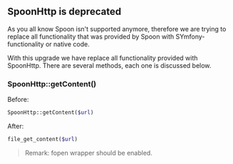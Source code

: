 ## SpoonHttp is deprecated

As you all know Spoon isn't supported anymore, therefore we are trying to 
replace all functionality that was provided by Spoon with SYmfony-functionality
or native code. 

With this upgrade we have replace all functionality provided with SpoonHttp. 
There are several methods, each one is discussed below.

### SpoonHttp::getContent()

Before:

```php
SpoonHttp::getContent($url)
```

After:

```php
file_get_content($url)
```

> Remark: fopen wrapper should be enabled.
